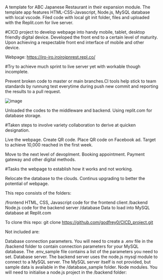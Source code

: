 A template for ABC Japanese Restaurant in their expansion module. 
The template app features HTML-CSS-Javascript, Node.js, MySQL database with local vscode.
Filed code with local git init folder, files and uploaded with the Replit.com for live server.

#CICD project to develop webpage into handy mobile, tablet, desktop friendly digital device.
Developed the front end to a certain level of maturity.
Upon achieving a respectable front end interface of mobile and other device.

Webpage:
https://iro-iro.iroirojpnrest.repl.co/

#Try to achieve much sprint to live server yet with workable though incomplete.

Prevent broken code to master or main branches.CI tools help stick to team standards by runnung test everytime during push new commit and reporting the results to a pull request.

![image](https://user-images.githubusercontent.com/80189918/124406991-5e6c4c80-dd75-11eb-8f01-a7f4cc02e7e3.png)


Unloaded the codes to the middleware and backend.
Using replit.com for database storage.

#Taken steps to involve variety collaboration to derive at quicken designation.

Live the webpage.
Create QR code.
Place QR code on Facebook ad.
Target to achieve 10,000 reached in the first week.

Move to the next level of devoplment.
Booking appointment.
Payment gateway and other digital methods.

#Tasks the webpage to establish how it works and not working.

Relocate the database to the clouds.
Continus upgrading to better the potential of webpage.

This repo consists of the folders:

/frontend         HTML, CSS, Javascript code for the frontend client
/backend          Node.js code for the backend server
/database         Data to load into MySQL database at Replit.com

To clone this repo:
                  git clone https://github.com/godfrey0/CICD_project.git
                  
Not included are:

Database connection parameters. You will need to create a .env file in the /backend folder to contain connection parameters for your MySQL database. The .env_sample file contains a list of the parameters you need to set.
Database server. The backend server uses the node.js mysql module to connect to a MySQL server. The MySQL server itself is not provided, but sample data is available in the /database_sample folder.
Node modules. You will need to initialise a node.js project in the /backend folder:
